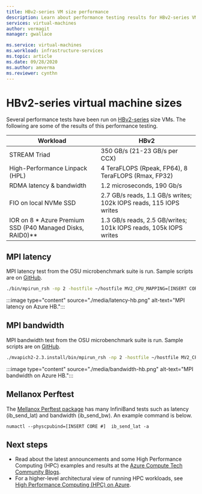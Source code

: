 ```yaml
--- 
title: HBv2-series VM size performance 
description: Learn about performance testing results for HBv2-series VM sizes in Azure.  
services: virtual-machines 
author: vermagit 
manager: gwallace

ms.service: virtual-machines 
ms.workload: infrastructure-services 
ms.topic: article 
ms.date: 09/28/2020 
ms.author: amverma 
ms.reviewer: cynthn
--- 
```



# HBv2-series virtual machine sizes

Several performance tests have been run on [HBv2-series](../../hbv2-series.md) size VMs. The following are some of the results of this performance testing.


| Workload                                        | HBv2                                                              |
|-------------------------------------------------|-------------------------------------------------------------------|
| STREAM Triad                                    | 350 GB/s (21-23 GB/s per CCX)                                     |
| High-Performance Linpack (HPL)                  | 4 TeraFLOPS (Rpeak, FP64), 8 TeraFLOPS (Rmax, FP32)               |
| RDMA latency & bandwidth                        | 1.2 microseconds, 190 Gb/s                                        |
| FIO on local NVMe SSD                           | 2.7 GB/s reads, 1.1 GB/s writes; 102k IOPS reads, 115 IOPS writes |
| IOR on 8 * Azure Premium SSD (P40 Managed Disks, RAID0)**  | 1.3 GB/s reads,  2.5 GB/writes; 101k IOPS reads, 105k IOPS writes |


## MPI latency

MPI latency test from the OSU microbenchmark suite is run. Sample scripts are on [GitHub](https://github.com/Azure/azhpc-images/blob/04ddb645314a6b2b02e9edb1ea52f079241f1297/tests/run-tests.sh).


```bash 
./bin/mpirun_rsh -np 2 -hostfile ~/hostfile MV2_CPU_MAPPING=[INSERT CORE #] ./osu_latency
``` 
 
:::image type="content" source="./media/latency-hb.png" alt-text="MPI latency on Azure HB.":::


## MPI bandwidth

MPI bandwidth test from the OSU microbenchmark suite is run. Sample scripts are on [GitHub](https://github.com/Azure/azhpc-images/blob/04ddb645314a6b2b02e9edb1ea52f079241f1297/tests/run-tests.sh).


```bash
./mvapich2-2.3.install/bin/mpirun_rsh -np 2 -hostfile ~/hostfile MV2_CPU_MAPPING=[INSERT CORE #] ./mvapich2-2.3/osu_benchmarks/mpi/pt2pt/osu_bw
``` 

:::image type="content" source="./media/bandwidth-hb.png" alt-text="MPI bandwidth on Azure HB.":::


## Mellanox Perftest

The [Mellanox Perftest package](https://community.mellanox.com/s/article/perftest-package) has many InfiniBand tests such as latency (ib_send_lat) and bandwidth (ib_send_bw). An example command is below. 


```console
numactl --physcpubind=[INSERT CORE #]  ib_send_lat -a
```


## Next steps

- Read about the latest announcements and some High Performance Computing (HPC) examples and results at the [Azure Compute Tech Community Blogs](https://techcommunity.microsoft.com/t5/azure-compute/bg-p/AzureCompute).
- For a higher-level architectural view of running HPC workloads, see [High Performance Computing (HPC) on Azure](/azure/architecture/topics/high-performance-computing/).
